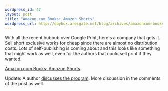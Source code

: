 ```yaml
--- 
wordpress_id: 47
layout: post
title: "Amazon.com Books: Amazon Shorts"
wordpress_url: http://ebybox.aresgate.net/blog/archives/amazoncom-books-amazon-shorts/
---
```

With all the recent hubbub over Google Print, here's a company that gets it. Sell short exclusive works for cheap since there are almost no distribution costs. Lots of self-publishing is coming about and this looks like something that might work as well, even for the authors that could sell print if they wanted.

<a href="http://www.amazon.com/exec/obidos/tg/browse/-/13993911/ref=bk_sp_2a/ref=amb_center-2_96001501_10/104-6088040-7795162">
Amazon.com Books: Amazon Shorts</a>

Update: A author <a href="http://www.scalzi.com/whatever/003681.html">discusses the program</a>. More discussion in the comments of the post as well.
